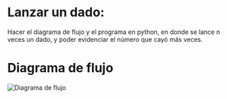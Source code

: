 # Lanzar un dado:
Hacer el diagrama de flujo y el programa en python, en donde se lance n veces un dado, y poder evidenciar el número que cayó más veces.

# Diagrama de flujo

![Diagrama de flujo](diagrama-lanzar-un-dado.png "Diagrama de flujo")